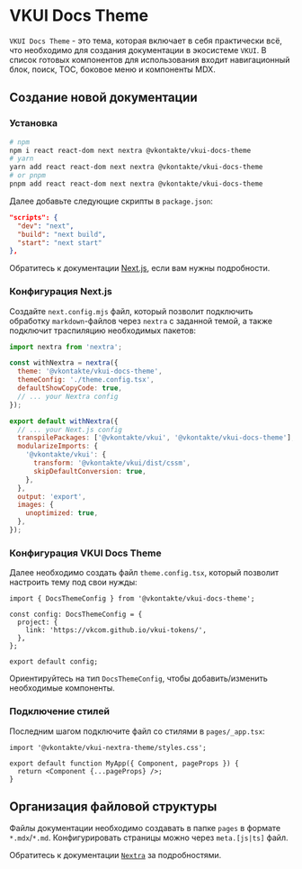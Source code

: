 # VKUI Docs Theme

`VKUI Docs Theme` - это тема, которая включает в себя практически всё, что необходимо для создания документации в экосистеме `VKUI`. В список готовых компонентов для использования входит навигационный блок, поиск, TOC, боковое меню и компоненты MDX.

## Создание новой документации

### Установка

```sh
# npm
npm i react react-dom next nextra @vkontakte/vkui-docs-theme
# yarn
yarn add react react-dom next nextra @vkontakte/vkui-docs-theme
# or pnpm
pnpm add react react-dom next nextra @vkontakte/vkui-docs-theme
```

Далее добавьте следующие скрипты в `package.json`:

```json filename="package.json"
"scripts": {
  "dev": "next",
  "build": "next build",
  "start": "next start"
},
```

Обратитесь к документации [Next.js](https://nextjs.org/docs/getting-started/installation#manual-installation), если вам нужны подробности.

### Конфигурация Next.js

Создайте `next.config.mjs` файл, который позволит подключить обработку `markdown`-файлов через `nextra` с заданной темой, а также подключит траспиляцию необходимых пакетов:

```js filename="next.config.mjs"
import nextra from 'nextra';

const withNextra = nextra({
  theme: '@vkontakte/vkui-docs-theme',
  themeConfig: './theme.config.tsx',
  defaultShowCopyCode: true,
  // ... your Nextra config
});

export default withNextra({
  // ... your Next.js config
  transpilePackages: ['@vkontakte/vkui', '@vkontakte/vkui-docs-theme'],
  modularizeImports: {
    '@vkontakte/vkui': {
      transform: '@vkontakte/vkui/dist/cssm',
      skipDefaultConversion: true,
    },
  },
  output: 'export',
  images: {
    unoptimized: true,
  },
});
```

### Конфигурация VKUI Docs Theme

Далее необходимо создать файл `theme.config.tsx`, который позволит настроить тему под свои нужды:

```tsx filename="theme.config.tsx"
import { DocsThemeConfig } from '@vkontakte/vkui-docs-theme';

const config: DocsThemeConfig = {
  project: {
    link: 'https://vkcom.github.io/vkui-tokens/',
  },
};

export default config;
```

Ориентируйтесь на тип `DocsThemeConfig`, чтобы добавить/изменить необходимые компоненты.

### Подключение стилей

Последним шагом подключите файл со стилями в `pages/_app.tsx`:

```tsx filename="pages/_app.tsx"
import '@vkontakte/vkui-nextra-theme/styles.css';

export default function MyApp({ Component, pageProps }) {
  return <Component {...pageProps} />;
}
```

## Организация файловой структуры

Файлы документации необходимо создавать в папке `pages` в формате `*.mdx`/`*.md`. Конфигурировать страницы можно через `meta.[js|ts]` файл.

Обратитесь к документации [`Nextra`](https://nextra.site/docs/guide/organize-files) за подробностями.
